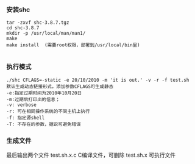 ### 安装shc 

```wget http://www.datsi.fi.upm.es/~frosal/sources/shc-3.8.9.tgz
tar -zxvf shc-3.8.7.tgz
cd shc-3.8.7
mkdir -p /usr/local/man/man1/
make
make install  (需要root权限，部署到/usr/local/bin里)


```


### 执行模式

```
./shc CFLAGS=-static -e 20/10/2010 -m 'it is out.' -v -r -f test.sh
默认生成动态链接形式，添加参数CFLAGS可生成静态
-e:指定过期时间为2010年10月20日
-m:过期后打印出的信息；
-v: verbose
-r: 可在相同操作系统的不同主机上执行
-f: 指定源shell
-T: 不存在的参数，据说可避免错误

```

### 生成文件
最后输出两个文件
test.sh.x.c C编译文件，可删除
test.sh.x 可执行文件

